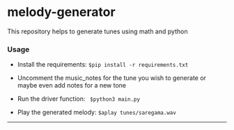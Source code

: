 # melody-generator
This repository helps to generate tunes using math and python

### Usage

- Install the requirements:
`$pip install -r requirements.txt`

- Uncomment the music_notes for the tune you wish to generate or maybe even add notes for a new tone

- Run the driver function:
` $python3 main.py`

- Play the generated melody:
`$aplay tunes/saregama.wav`

***
